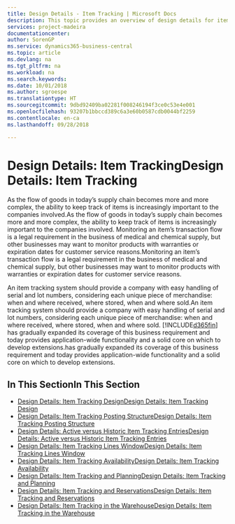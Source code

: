 ```yaml
---
title: Design Details - Item Tracking | Microsoft Docs
description: This topic provides an overview of design details for item tracking.
services: project-madeira
documentationcenter: 
author: SorenGP
ms.service: dynamics365-business-central
ms.topic: article
ms.devlang: na
ms.tgt_pltfrm: na
ms.workload: na
ms.search.keywords: 
ms.date: 10/01/2018
ms.author: sgroespe
ms.translationtype: HT
ms.sourcegitcommit: 9dbd92409ba02281f008246194f3ce0c53e4e001
ms.openlocfilehash: 93207b1bbccd389c6a3e60b0587cdb0044bf2259
ms.contentlocale: en-ca
ms.lasthandoff: 09/28/2018

---
```

# <a name="design-details-item-tracking"></a><span data-ttu-id="9b899-103">Design Details: Item Tracking</span><span class="sxs-lookup"><span data-stu-id="9b899-103">Design Details: Item Tracking</span></span>
<span data-ttu-id="9b899-104">As the flow of goods in today’s supply chain becomes more and more complex, the ability to keep track of items is increasingly important to the companies involved.</span><span class="sxs-lookup"><span data-stu-id="9b899-104">As the flow of goods in today’s supply chain becomes more and more complex, the ability to keep track of items is increasingly important to the companies involved.</span></span> <span data-ttu-id="9b899-105">Monitoring an item’s transaction flow is a legal requirement in the business of medical and chemical supply, but other businesses may want to monitor products with warranties or expiration dates for customer service reasons.</span><span class="sxs-lookup"><span data-stu-id="9b899-105">Monitoring an item’s transaction flow is a legal requirement in the business of medical and chemical supply, but other businesses may want to monitor products with warranties or expiration dates for customer service reasons.</span></span>  

<span data-ttu-id="9b899-106">An item tracking system should provide a company with easy handling of serial and lot numbers, considering each unique piece of merchandise: when and where received, where stored, when and where sold.</span><span class="sxs-lookup"><span data-stu-id="9b899-106">An item tracking system should provide a company with easy handling of serial and lot numbers, considering each unique piece of merchandise: when and where received, where stored, when and where sold.</span></span> [!INCLUDE[d365fin](includes/d365fin_md.md)] <span data-ttu-id="9b899-107">has gradually expanded its coverage of this business requirement and today provides application-wide functionality and a solid core on which to develop extensions.</span><span class="sxs-lookup"><span data-stu-id="9b899-107">has gradually expanded its coverage of this business requirement and today provides application-wide functionality and a solid core on which to develop extensions.</span></span>  

## <a name="in-this-section"></a><span data-ttu-id="9b899-108">In This Section</span><span class="sxs-lookup"><span data-stu-id="9b899-108">In This Section</span></span>  
* [<span data-ttu-id="9b899-109">Design Details: Item Tracking Design</span><span class="sxs-lookup"><span data-stu-id="9b899-109">Design Details: Item Tracking Design</span></span>](design-details-item-tracking-design.md)  
* [<span data-ttu-id="9b899-110">Design Details: Item Tracking Posting Structure</span><span class="sxs-lookup"><span data-stu-id="9b899-110">Design Details: Item Tracking Posting Structure</span></span>](design-details-item-tracking-posting-structure.md)  
* [<span data-ttu-id="9b899-111">Design Details: Active versus Historic Item Tracking Entries</span><span class="sxs-lookup"><span data-stu-id="9b899-111">Design Details: Active versus Historic Item Tracking Entries</span></span>](design-details-active-versus-historic-item-tracking-entries.md)  
* [<span data-ttu-id="9b899-112">Design Details: Item Tracking Lines Window</span><span class="sxs-lookup"><span data-stu-id="9b899-112">Design Details: Item Tracking Lines Window</span></span>](design-details-item-tracking-lines-window.md)  
* [<span data-ttu-id="9b899-113">Design Details: Item Tracking Availability</span><span class="sxs-lookup"><span data-stu-id="9b899-113">Design Details: Item Tracking Availability</span></span>](design-details-item-tracking-availability.md)  
* [<span data-ttu-id="9b899-114">Design Details: Item Tracking and Planning</span><span class="sxs-lookup"><span data-stu-id="9b899-114">Design Details: Item Tracking and Planning</span></span>](design-details-item-tracking-and-planning.md)  
* [<span data-ttu-id="9b899-115">Design Details: Item Tracking and Reservations</span><span class="sxs-lookup"><span data-stu-id="9b899-115">Design Details: Item Tracking and Reservations</span></span>](design-details-item-tracking-and-reservations.md)  
* [<span data-ttu-id="9b899-116">Design Details: Item Tracking in the Warehouse</span><span class="sxs-lookup"><span data-stu-id="9b899-116">Design Details: Item Tracking in the Warehouse</span></span>](design-details-item-tracking-in-the-warehouse.md)

